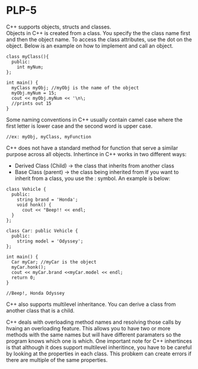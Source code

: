 # PLP-5
C++ supports objects, structs and classes. <br>
Objects in C++ is created from a class. You specify the the class name first and then the object name. To access the class attributes, use the dot on the object. Below is an example on how to implement and call an object. 


```
class myClass(){
  public:
    int myNum;
};

int main() {
  myClass myObj; //myObj is the name of the object
  myObj.myNum = 15;
  cout << myObj.myNum << '\n\;
  //prints out 15
}
```

Some naming conventions in C++ usually contain camel case where the first letter is lower case and the second word is upper case. 
```
//ex: myObj, myClass, myFunction
```
C++ does not have a standard method for function that serve a similar purpose across all objects. 
Inhertince in C++ works in two different ways: 
  - Derived Class (Child) -> the class that inherits from another class
  - Base Class (parent) -> the class being inherited from
If you want to inherit from a class, you use the : symbol. An example is below:

```
class Vehicle {
  public:
    string brand = 'Honda';
    void honk() {
      cout << "Beep!! << endl;
  }
};

class Car: public Vehicle {
  public:
    string model = 'Odyssey';
};

int main() {
  Car myCar; //myCar is the object
  myCar.honk();
  cout << myCar.brand <<myCar.model << endl;
  return 0;
}

//Beep!, Honda Odyssey

```
C++ also supports multilevel inheritance. You can derive a class from another class that is a child. 

C++ deals with overloading method names and resolving those calls by hvaing an overloading feature. This allows you to have two or more methods with the same names but will have different paramaters so the program knows which one is which. 
One important note for C++ inhertinces is that although it does support multilevel inheritince, you have to be careful by looking at the properties in each class. This probkem can create errors if there are multiple of the same properties. 


